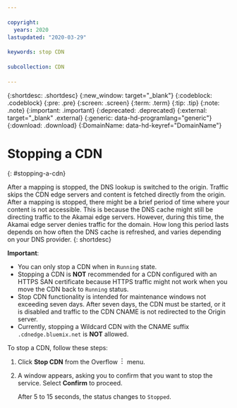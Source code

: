 ```yaml
---

copyright:
  years: 2020
lastupdated: "2020-03-29"

keywords: stop CDN

subcollection: CDN

---
```

{:shortdesc: .shortdesc}
{:new_window: target="_blank"}
{:codeblock: .codeblock}
{:pre: .pre}
{:screen: .screen}
{:term: .term}
{:tip: .tip}
{:note: .note}
{:important: .important}
{:deprecated: .deprecated}
{:external: target="_blank" .external}
{:generic: data-hd-programlang="generic"}
{:download: .download}
{:DomainName: data-hd-keyref="DomainName"}

# Stopping a CDN
{: #stopping-a-cdn}

After a mapping is stopped, the DNS lookup is switched to the origin. Traffic skips the CDN edge servers and content is fetched directly from the origin. After a mapping is stopped, there might be a brief period of time where your content is not accessible. This is because the DNS cache might still be directing traffic to the Akamai edge servers. However, during this time, the Akamai edge server denies traffic for the domain. How long this period lasts depends on how often the DNS cache is refreshed, and varies depending on your DNS provider.
{: shortdesc}

**Important**:

   * You can only stop a CDN when in `Running` state.
   * Stopping a CDN is **NOT** recommended for a CDN configured with an HTTPS SAN certificate because HTTPS traffic might not work when you move the CDN back to `Running` status.
   * Stop CDN functionality is intended for maintenance windows not exceeding seven days. After seven days, the CDN must be started, or it is disabled and traffic to the CDN CNAME is not redirected to the Origin server.
   * Currently, stopping a Wildcard CDN with the CNAME suffix `.cdnedge.bluemix.net` is **NOT** allowed.


To stop a CDN, follow these steps:

1. Click **Stop CDN** from the Overflow ![Overflow menu](images/overflow.png) menu.
2. A window appears, asking you to confirm that you want to stop the service. Select **Confirm** to proceed.

   After 5 to 15 seconds, the status changes to `Stopped`.
